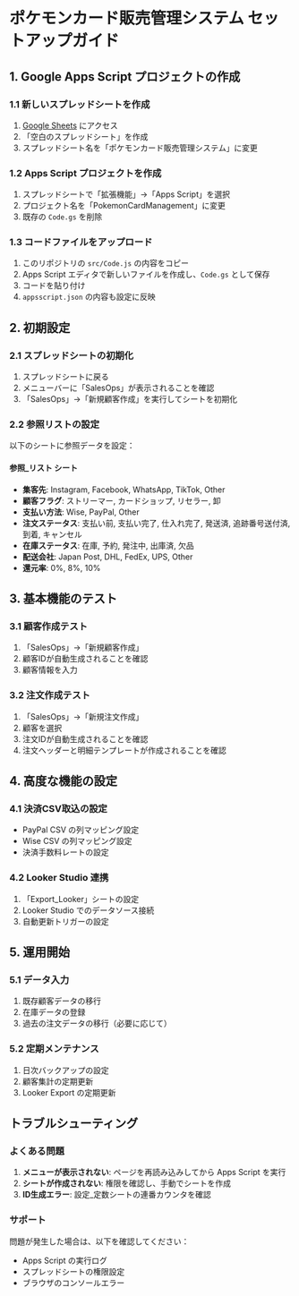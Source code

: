 # ポケモンカード販売管理システム セットアップガイド

## 1. Google Apps Script プロジェクトの作成

### 1.1 新しいスプレッドシートを作成
1. [Google Sheets](https://sheets.google.com) にアクセス
2. 「空白のスプレッドシート」を作成
3. スプレッドシート名を「ポケモンカード販売管理システム」に変更

### 1.2 Apps Script プロジェクトを作成
1. スプレッドシートで「拡張機能」→「Apps Script」を選択
2. プロジェクト名を「PokemonCardManagement」に変更
3. 既存の `Code.gs` を削除

### 1.3 コードファイルをアップロード
1. このリポジトリの `src/Code.js` の内容をコピー
2. Apps Script エディタで新しいファイルを作成し、`Code.gs` として保存
3. コードを貼り付け
4. `appsscript.json` の内容も設定に反映

## 2. 初期設定

### 2.1 スプレッドシートの初期化
1. スプレッドシートに戻る
2. メニューバーに「SalesOps」が表示されることを確認
3. 「SalesOps」→「新規顧客作成」を実行してシートを初期化

### 2.2 参照リストの設定
以下のシートに参照データを設定：

#### 参照_リスト シート
- **集客先**: Instagram, Facebook, WhatsApp, TikTok, Other
- **顧客フラグ**: ストリーマー, カードショップ, リセラー, 卸
- **支払い方法**: Wise, PayPal, Other
- **注文ステータス**: 支払い前, 支払い完了, 仕入れ完了, 発送済, 追跡番号送付済, 到着, キャンセル
- **在庫ステータス**: 在庫, 予約, 発注中, 出庫済, 欠品
- **配送会社**: Japan Post, DHL, FedEx, UPS, Other
- **還元率**: 0%, 8%, 10%

## 3. 基本機能のテスト

### 3.1 顧客作成テスト
1. 「SalesOps」→「新規顧客作成」
2. 顧客IDが自動生成されることを確認
3. 顧客情報を入力

### 3.2 注文作成テスト
1. 「SalesOps」→「新規注文作成」
2. 顧客を選択
3. 注文IDが自動生成されることを確認
4. 注文ヘッダーと明細テンプレートが作成されることを確認

## 4. 高度な機能の設定

### 4.1 決済CSV取込の設定
- PayPal CSV の列マッピング設定
- Wise CSV の列マッピング設定
- 決済手数料レートの設定

### 4.2 Looker Studio 連携
1. 「Export_Looker」シートの設定
2. Looker Studio でのデータソース接続
3. 自動更新トリガーの設定

## 5. 運用開始

### 5.1 データ入力
1. 既存顧客データの移行
2. 在庫データの登録
3. 過去の注文データの移行（必要に応じて）

### 5.2 定期メンテナンス
1. 日次バックアップの設定
2. 顧客集計の定期更新
3. Looker Export の定期更新

## トラブルシューティング

### よくある問題
1. **メニューが表示されない**: ページを再読み込みしてから Apps Script を実行
2. **シートが作成されない**: 権限を確認し、手動でシートを作成
3. **ID生成エラー**: 設定_定数シートの連番カウンタを確認

### サポート
問題が発生した場合は、以下を確認してください：
- Apps Script の実行ログ
- スプレッドシートの権限設定
- ブラウザのコンソールエラー